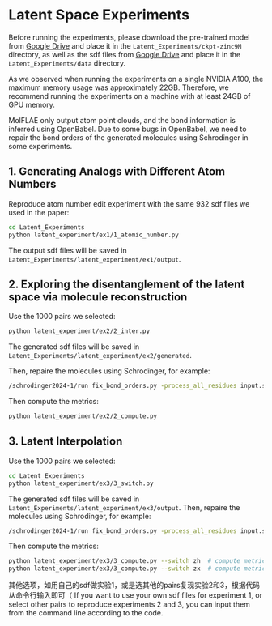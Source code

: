 # Latent Space Experiments
Before running the experiments, please download the pre-trained model from [Google Drive](abaaba) and place it in the `Latent_Experiments/ckpt-zinc9M` directory, as well as the sdf files from [Google Drive](abaaba) and place it in the `Latent_Experiments/data` directory.

As we observed when running the experiments on a single NVIDIA A100, the maximum memory usage was approximately 22GB. Therefore, we recommend running the experiments on a machine with at least 24GB of GPU memory.

MolFLAE only output atom point clouds, and the bond information is inferred using OpenBabel. Due to some bugs in OpenBabel, we need to repair the bond orders of the generated molecules using Schrodinger in some experiments.

## 1. Generating Analogs with Different Atom Numbers
Reproduce atom number edit experiment with the same 932 sdf files we used in the paper:
```bash
cd Latent_Experiments
python latent_experiment/ex1/1_atomic_number.py
```
The output sdf files will be saved in `Latent_Experiments/latent_experiment/ex1/output`.

## 2. Exploring the disentanglement of the latent space via molecule reconstruction
Use the 1000 pairs we selected:
```bash
python latent_experiment/ex2/2_inter.py
```
The generated sdf files will be saved in `Latent_Experiments/latent_experiment/ex2/generated`.

Then, repaire the molecules using Schrodinger, for example:
```bash
/schrodinger2024-1/run fix_bond_orders.py -process_all_residues input.sdf output.sdf
```
Then compute the metrics:
```bash
python latent_experiment/ex2/2_compute.py
```

## 3. Latent Interpolation
Use the 1000 pairs we selected:
```bash
cd Latent_Experiments
python latent_experiment/ex3/3_switch.py
```
The generated sdf files will be saved in `Latent_Experiments/latent_experiment/ex3/output`.
Then, repaire the molecules using Schrodinger, for example:
```bash
/schrodinger2024-1/run fix_bond_orders.py -process_all_residues input.sdf output.sdf
```
Then compute the metrics:
```bash
python latent_experiment/ex3/3_compute.py --switch zh  # compute metrics of switchZh molecules  
python latent_experiment/ex3/3_compute.py --switch zx  # compute metrics of switchZx molecules  
``` 

其他选项，如用自己的sdf做实验1，或是选其他的pairs复现实验2和3，根据代码从命令行输入即可（
If you want to use your own sdf files for experiment 1, or select other pairs to reproduce experiments 2 and 3, you can input them from the command line according to the code.